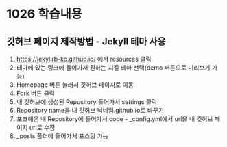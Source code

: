 # 1026 학습내용
## 깃허브 페이지 제작방법 - Jekyll 테마 사용
1. https://jekyllrb-ko.github.io/
에서 resources 클릭 
2. 테마에 있는 링크에 들어가서 원하는 지킬 테마 선택(demo 버튼으로 미리보기 가능)
3. Homepage 버튼 눌러서 깃허브 페이지로 이동
4. Fork 버튼 클릭
5. 내 깃허브에 생성된 Repository 들어가서 settings 클릭
6. Repository name을 내 깃허브 닉네임.github.io로 바꾸기
7. 포크해온 내 Repository에 들어가서 code - _config.yml에서 url을 내 깃허브 페이지 url로 수정 
8. _posts 폴더에 들어가서 포스팅 가능
